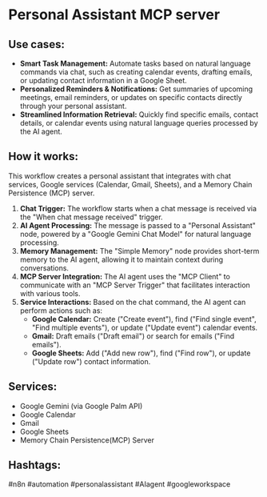 # Personal Assistant MCP server

## Use cases:

- **Smart Task Management:** Automate tasks based on natural language commands via chat, such as creating calendar events, drafting emails, or updating contact information in a Google Sheet.
- **Personalized Reminders & Notifications:** Get summaries of upcoming meetings, email reminders, or updates on specific contacts directly through your personal assistant.
- **Streamlined Information Retrieval:** Quickly find specific emails, contact details, or calendar events using natural language queries processed by the AI agent.

## How it works:

This workflow creates a personal assistant that integrates with chat services, Google services (Calendar, Gmail, Sheets), and a Memory Chain Persistence (MCP) server.

1.  **Chat Trigger:** The workflow starts when a chat message is received via the "When chat message received" trigger.
2.  **AI Agent Processing:** The message is passed to a "Personal Assistant" node, powered by a "Google Gemini Chat Model" for natural language processing.
3.  **Memory Management:** The "Simple Memory" node provides short-term memory to the AI agent, allowing it to maintain context during conversations.
4.  **MCP Server Integration:** The AI agent uses the "MCP Client" to communicate with an "MCP Server Trigger" that facilitates interaction with various tools.
5.  **Service Interactions:** Based on the chat command, the AI agent can perform actions such as:
    -   **Google Calendar:** Create ("Create event"), find ("Find single event", "Find multiple events"), or update ("Update event") calendar events.
    -   **Gmail:** Draft emails ("Draft email") or search for emails ("Find emails").
    -   **Google Sheets:** Add ("Add new row"), find ("Find row"), or update ("Update row") contact information.

## Services:

-   Google Gemini (via Google Palm API)
-   Google Calendar
-   Gmail
-   Google Sheets
-   Memory Chain Persistence(MCP) Server

## Hashtags:

#n8n #automation #personalassistant #AIagent #googleworkspace
